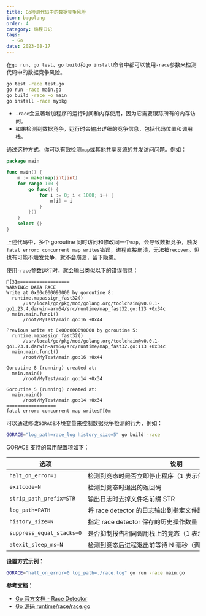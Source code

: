 ```yaml
---
title: Go检测代码中的数据竞争风险
icon: b:golang
order: 4
category: 编程日记
tags: 
  - Go
date: 2023-08-17
---
```


在`go run`、`go test`、`go build`和`go install`命令中都可以使用`-race`参数来检测代码中的数据竞争风险。

```bash :no-line-numbers
go test -race test.go
go run -race main.go
go build -race -o main
go install -race mypkg
```

<!-- more -->

- `-race`会显著增加程序的运行时间和内存使用，因为它需要跟踪所有的内存访问。
- 如果检测到数据竞争，运行时会输出详细的竞争信息，包括代码位置和调用栈。

通过这种方式，你可以有效检测`map`或其他共享资源的并发访问问题。例如：

```go title="main.go"
package main

func main() {
    m := make(map[int]int)
    for range 100 {
        go func() {
            for i := 0; i < 1000; i++ {
                m[i] = i
            }
        }()
    }
    select {}
}
```

上述代码中，多个 goroutine 同时访问和修改同一个`map`，会导致数据竞争，触发`fatal error: concurrent map writes`错误，进程直接崩溃，无法被`recover`。但也有可能不触发竞争，就不会崩溃，留下隐患。

使用`-race`参数运行时，就会输出类似以下的错误信息：

```ansi :collapsed-lines=12 :no-line-numbers
[31m==================
WARNING: DATA RACE
Write at 0x00c000090000 by goroutine 8:
  runtime.mapassign_fast32()
      /usr/local/go/pkg/mod/golang.org/toolchain@v0.0.1-go1.23.4.darwin-arm64/src/runtime/map_fast32.go:113 +0x34c
  main.main.func1()
      /root/MyTest/main.go:16 +0x44

Previous write at 0x00c000090000 by goroutine 5:
  runtime.mapassign_fast32()
      /usr/local/go/pkg/mod/golang.org/toolchain@v0.0.1-go1.23.4.darwin-arm64/src/runtime/map_fast32.go:113 +0x34c
  main.main.func1()
      /root/MyTest/main.go:16 +0x44

Goroutine 8 (running) created at:
  main.main()
      /root/MyTest/main.go:14 +0x34

Goroutine 5 (running) created at:
  main.main()
      /root/MyTest/main.go:14 +0x34
==================
fatal error: concurrent map writes[0m
```

可以通过修改`GORACE`环境变量来控制数据竞争检测的行为，例如：

```bash
GORACE="log_path=race_log history_size=5" go build -race
```

GORACE 支持的常用配置项如下：

| 选项                        | 说明                                       | 默认值   |
|---------------------------|------------------------------------------|-------|
| `halt_on_error=1`         | 检测到竞态时是否立即停止程序（1 表示停止，0 表示继续运行）          | 1     |
| `exitcode=N`              | 检测到竞态时退出的返回码                             | 66    |
| `strip_path_prefix=STR`   | 输出日志时去掉文件名前缀 STR                         | ""    |
| `log_path=PATH`           | 将 race detector 的日志输出到指定文件路径（默认为 stderr） | ""    |
| `history_size=N`          | 指定 race detector 保存的历史操作数量（影响内存消耗）       | 2^20^ |
| `suppress_equal_stacks=0` | 是否抑制报告相同调用栈上的竞态（1 表示抑制，0 表示不抑制）          | 0     |
| `atexit_sleep_ms=N`       | 检测到竞态后进程退出前等待 N 毫秒（调试用）                  | 0     |

**设置方式示例：**
```bash
GORACE="halt_on_error=0 log_path=./race.log" go run -race main.go
```

**参考文档：**
- [Go 官方文档 - Race Detector](https://golang.org/doc/articles/race_detector.html)
- [Go 源码 runtime/race/race.go](https://github.com/golang/go/blob/master/src/runtime/race/race.go)

<style scoped>
table {
  white-space: nowrap;
}
</style>
